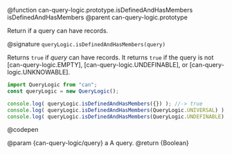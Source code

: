 @function can-query-logic.prototype.isDefinedAndHasMembers isDefinedAndHasMembers
@parent can-query-logic.prototype

Return if a query can have records.

@signature `queryLogic.isDefinedAndHasMembers(query)`

  Returns `true` if _query_ can have records. It returns `true` if the query is not
  [can-query-logic.EMPTY], [can-query-logic.UNDEFINABLE], or [can-query-logic.UNKNOWABLE].

  ```js
  import QueryLogic from "can";
  const queryLogic = new QueryLogic();

  console.log( queryLogic.isDefinedAndHasMembers({}) ); //-> true
  console.log( queryLogic.isDefinedAndHasMembers(QueryLogic.UNIVERSAL) ); //-> true
  console.log( queryLogic.isDefinedAndHasMembers(QueryLogic.UNDEFINABLE) ); //-> false
  ```
  @codepen

  @param  {can-query-logic/query} a A query.
  @return {Boolean}
